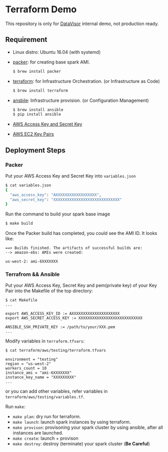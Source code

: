 # Terraform Demo
This repository is only for [DataVisor](www.datavisor.com) internal demo, not production ready.

## Requirement

* Linux distro: Ubuntu 16.04 (with systemd)

* [packer](https://www.packer.io/): for creating base spark AMI.

    ```bash
    $ brew install packer
    ```


* [terraform](https://www.terraform.io/): for Infrastructure Orchestration. (or Infrastructure as Code)

    ```bash
    $ brew install terraform
    ```

* [ansbile](https://www.ansible.com/): Infrastructure provision. (or Configuration Management)

    ```bash
    $ brew install ansible
    $ pip install ansible
    ```

* [AWS Access Key and Secret Key](https://aws.amazon.com/developers/access-keys/)
* [AWS EC2 Key Pairs](http://docs.aws.amazon.com/AWSEC2/latest/UserGuide/ec2-key-pairs.html#having-ec2-create-your-key-pair)

## Deployment Steps

### Packer
Put your AWS Access Key and Secret Key into `variables.json`

```bash
$ cat variables.json
{
  "aws_access_key": "AXXXXXXXXXXXXXXXXXX",
  "aws_secret_key": "XXXXXXXXXXXXXXXXXXXXXXXXXXXXX"
}
```

Run the command to build your spark base image

```bash
$ make build
```

Once the Packer build has completed, you could see the AMI ID. It looks like:

```
==> Builds finished. The artifacts of successful builds are:
--> amazon-ebs: AMIs were created:

us-west-2: ami-6XXXXXXX
```

### Terrafrom && Ansible
Put your AWS Access Key, Secret Key and pem(private key) of your Key Pair into the Makefile of the top directory:

```
$ cat Makefile
...

export AWS_ACCESS_KEY_ID := AXXXXXXXXXXXXXXXXXXXXX
export AWS_SECRET_ACCESS_KEY := XXXXXXXXXXXXXXXXXXXXXXXXXXXX

ANSIBLE_SSH_PRIVATE_KEY := /path/to/your/XXX.pem
...
```

Modify variables in `terraform.tfvars`:

```
$ cat terraform/aws/testing/terraform.tfvars

environment = "testing"
region = "us-west-2"
workers_count = 10
instance_ami = "ami-6XXXXXXX"
instance_key_name = "XXXXXXXXX"
...
```
or you can add other variables, refer variables in `terraform/aws/testing/variables.tf`.

Run `make`:

* `make plan`: dry run for terraform.
* `make launch`: launch spark instances by using terraform.
* `make provison`: provisoning your spark cluster by using ansible, after all instances are launched.
* `make create`: launch + provison
* `make destroy`: destroy (terminate) your spark cluster (**Be Careful**)